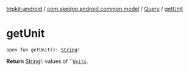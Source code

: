 [tripkit-android](../../index.md) / [com.skedgo.android.common.model](../index.md) / [Query](index.md) / [getUnit](./get-unit.md)

# getUnit

`open fun getUnit(): `[`String`](https://kotlinlang.org/api/latest/jvm/stdlib/kotlin/-string/index.html)`!`

**Return**
[String](https://kotlinlang.org/api/latest/jvm/stdlib/kotlin/-string/index.html)!: values of ``[`Units`](../-units/index.md).

